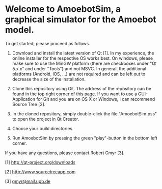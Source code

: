 # Welcome to AmoebotSim, a graphical simulator for the Amoebot model. #

To get started, please proceed as follows.

1. Download and install the latest version of Qt [1]. In my experience, the online installer for the respective OS works best. On windows, please make sure to use the MinGW platform (there are checkboxes under "Qt 5.x.x" and under "Tools") and not MSVC. In general, the additional platforms (Android, iOS, ...) are not required and can be left out to decrease the size of the installation.

2. Clone this repository using Git. The address of the repository can be found in the top right corner of this page. If you want to use a GUI-Application for Git and you are on OS X or Windows, I can recommend Source Tree [2].

3. In the cloned repository, simply double-click the file "AmoebotSim.pss" to open the project in Qt Creator.

4. Choose your build directories.

5. Run AmoebotSim by pressing the green "play"-button in the bottom left corner.


If you have any questions, please contact Robert Gmyr [3].


[1] http://qt-project.org/downloads

[2] http://www.sourcetreeapp.com

[3] gmyr@mail.upb.de